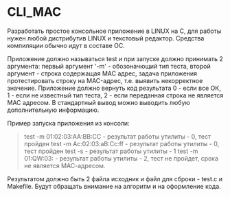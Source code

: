 # CLI_MAC
Разработать простое консольное приложение в LINUX на C, для работы нужен любой дистрибутив LINUX и текстовый редактор. Средства компиляции обычно идут в составе ОС.
 
Приложение должно называться test и при запуске должно принимать 2 аргумента: первый аргумент '-m' - обозоначющий тип теста, второй аргумент - строка содержащая MAC адрес, задача приложения протестировать строку на MAC-адрес, т.е. выявить некорректное значение. Приложение должно вернуть код результата 0 - если все ОК, 1 - если не известный тип теста, 2 - если переданная строка не является МАС адресом. В стандартный вывод можно выводить любую дополнительную информацию.
 
Пример запуска приложения из консоли:
 
> test -m 01:02:03:AA:BB:CC - результат работы утилиты - 0, тест пройден
> test -m Ac:02:03:aB:Cc:ff - результат работы утилиты - 0, тест пройден
> test -s                   - результат работы утилиты - 1
> test -m 01:QW:03:         - результат работы утилиты - 2, тест не пройдет, срока не является МАС-адресом.
 
 
Результатом должно быть 2 файла исходник и файл для сброки -  test.c и Makefile.
Будут обращать внимание на алгоритм и на оформление кода.
